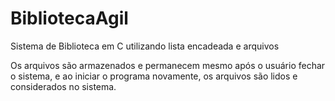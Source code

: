 # BibliotecaAgil
Sistema de Biblioteca em C utilizando lista encadeada e arquivos

Os arquivos são armazenados e permanecem mesmo após o usuário fechar o sistema, e ao iniciar o programa novamente, os arquivos são lidos e considerados no sistema.
